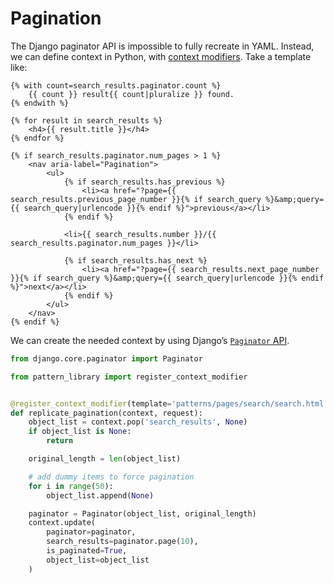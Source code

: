 # Pagination

The Django paginator API is impossible to fully recreate in YAML. Instead, we can define context in Python, with [context modifiers](../guides/defining-template-context.md#modifying-template-contexts-with-python). Take a template like:

```jinja2
{% with count=search_results.paginator.count %}
    {{ count }} result{{ count|pluralize }} found.
{% endwith %}

{% for result in search_results %}
    <h4>{{ result.title }}</h4>
{% endfor %}

{% if search_results.paginator.num_pages > 1 %}
    <nav aria-label="Pagination">
        <ul>
            {% if search_results.has_previous %}
                <li><a href="?page={{ search_results.previous_page_number }}{% if search_query %}&amp;query={{ search_query|urlencode }}{% endif %}">previous</a></li>
            {% endif %}

            <li>{{ search_results.number }}/{{ search_results.paginator.num_pages }}</li>

            {% if search_results.has_next %}
                <li><a href="?page={{ search_results.next_page_number }}{% if search_query %}&amp;query={{ search_query|urlencode }}{% endif %}">next</a></li>
            {% endif %}
        </ul>
    </nav>
{% endif %}
```

We can create the needed context by using Django’s [`Paginator` API](https://docs.djangoproject.com/en/3.2/topics/pagination/).

```python
from django.core.paginator import Paginator

from pattern_library import register_context_modifier


@register_context_modifier(template='patterns/pages/search/search.html')
def replicate_pagination(context, request):
    object_list = context.pop('search_results', None)
    if object_list is None:
        return

    original_length = len(object_list)

    # add dummy items to force pagination
    for i in range(50):
        object_list.append(None)

    paginator = Paginator(object_list, original_length)
    context.update(
        paginator=paginator,
        search_results=paginator.page(10),
        is_paginated=True,
        object_list=object_list
    )
```
